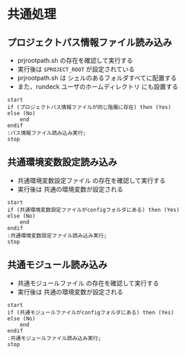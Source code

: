 # 共通処理

## プロジェクトパス情報ファイル読み込み
- prjrootpath.sh の存在を確認して実行する
- 実行後は `$PROJECT_ROOT` が設定されている
- prjrootpath.sh は シェルのあるフォルダすべてに配置する
- また、rundeck ユーザのホームディレクトリ にも設置する

```plantuml
start
if (プロジェクトパス情報ファイルが同じ階層に存在) then (Yes)
else (No)
    end
endif
:パス情報ファイル読み込み実行;
stop
```

## 共通環境変数設定読み込み
- 共通環境変数設定ファイル の存在を確認して実行する
- 実行後は 共通の環境変数が設定される

```plantuml
start
if (共通環境変数設定ファイルがconfigフォルダにある) then (Yes)
else (No)
    end
endif
:共通環境変数設定ファイル読み込み実行;
stop
```

## 共通モジュール読み込み
- 共通モジュールファイル の存在を確認して実行する
- 実行後は 共通の環境変数が設定される

```plantuml
start
if (共通モジュールファイルがconfigフォルダにある) then (Yes)
else (No)
    end
endif
:共通モジュールファイル読み込み実行;
stop
```


